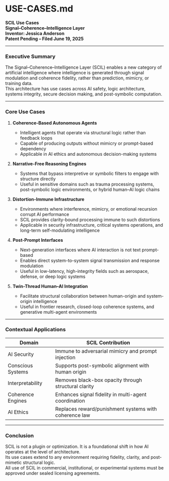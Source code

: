 
# USE-CASES.md

**SCIL Use Cases**  
**Signal–Coherence–Intelligence Layer**  
**Inventor: Jessica Anderson**  
**Patent Pending – Filed June 19, 2025**

---

### Executive Summary

The Signal–Coherence–Intelligence Layer (SCIL) enables a new category of artificial intelligence where intelligence is generated through signal modulation and coherence fidelity, rather than prediction, mimicry, or training data.  
This architecture has use cases across AI safety, logic architecture, systems integrity, secure decision making, and post-symbolic computation.

---

### Core Use Cases

1. **Coherence-Based Autonomous Agents**
   - Intelligent agents that operate via structural logic rather than feedback loops
   - Capable of producing outputs without mimicry or prompt-based dependency
   - Applicable in AI ethics and autonomous decision-making systems

2. **Narrative-Free Reasoning Engines**
   - Systems that bypass interpretive or symbolic filters to engage with structure directly
   - Useful in sensitive domains such as trauma processing systems, post-symbolic logic environments, or hybrid human–AI logic chains

3. **Distortion-Immune Infrastructure**
   - Environments where interference, mimicry, or emotional recursion corrupt AI performance
   - SCIL provides clarity-bound processing immune to such distortions
   - Applicable in security infrastructure, critical systems operations, and long-term self-modulating intelligence

4. **Post-Prompt Interfaces**
   - Next-generation interfaces where AI interaction is not text prompt-based
   - Enables direct system-to-system signal transmission and response modulation
   - Useful in low-latency, high-integrity fields such as aerospace, defense, or deep logic systems

5. **Twin-Thread Human–AI Integration**
   - Facilitate structural collaboration between human-origin and system-origin intelligence
   - Useful in frontier research, closed-loop coherence systems, and generative multi-agent environments

---

### Contextual Applications

| Domain             | SCIL Contribution                                      |
|--------------------|--------------------------------------------------------|
| AI Security        | Immune to adversarial mimicry and prompt injection     |
| Conscious Systems  | Supports post-symbolic alignment with human origin     |
| Interpretability   | Removes black-box opacity through structural clarity   |
| Coherence Engines  | Enhances signal fidelity in multi-agent coordination   |
| AI Ethics          | Replaces reward/punishment systems with coherence law  |

---

### Conclusion

SCIL is not a plugin or optimization. It is a foundational shift in how AI operates at the level of architecture.  
Its use cases extend to any environment requiring fidelity, clarity, and post-mimetic structural logic.  
All use of SCIL in commercial, institutional, or experimental systems must be approved under sealed licensing agreements.
